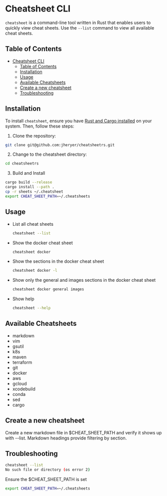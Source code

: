 # Cheatsheet CLI

`cheatsheet` is a command-line tool written in Rust that enables users to quickly view cheat sheets.  Use the `--list` command to view all available cheat sheets.

## Table of Contents

- [Cheatsheet CLI](#cheatsheet-cli)
  - [Table of Contents](#table-of-contents)
  - [Installation](#installation)
  - [Usage](#usage)
  - [Available Cheatsheets](#available-cheatsheets)
  - [Create a new cheatsheet](#create-a-new-cheatsheet)
  - [Troubleshooting](#troubleshooting)



## Installation

To install `cheatsheet`, ensure you have [Rust and Cargo installed](https://www.rust-lang.org/tools/install) on your system. Then, follow these steps:

1. Clone the repository:

```sh
git clone git@github.com:jheryer/cheatsheetrs.git
```

2. Change to the cheatsheet directory:
```sh
cd cheatsheetrs
```
3. Build and Install
```sh
cargo build --release
cargo install --path .
cp -r sheets ~/.cheatsheet
export CHEAT_SHEET_PATH=~/.cheatsheets
```

## Usage
* List all cheat sheets
  ```sh
  cheatsheet --list
  ```
* Show the docker cheat sheet
  ```sh
  cheatsheet docker
  ```
* Show the sections in the docker cheat sheet
  ```sh
  cheatsheet docker -l
  ```
* Show only the general and images sections in the docker cheat sheet
  ```sh
  cheatsheet docker general images
  ``` 
* Show help
  ```sh
  cheatsheet --help
  ``` 


## Available Cheatsheets
* markdown
* vim
* gsutil
* k8s
* maven
* terraform
* git
* docker
* aws
* gcloud
* xcodebuild
* conda
* sed
* cargo

## Create a new cheatsheet
Create a new markdown file in $CHEAT_SHEET_PATH and verify it shows up with --list. Markdown headings provide filtering by section.


## Troubleshooting
```sh
cheatsheet --list
No such file or directory (os error 2)
```
Ensure the $CHEAT_SHEET_PATH is set
```sh
export CHEAT_SHEET_PATH=~/.cheatsheets
```
